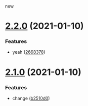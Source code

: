 new

# [2.2.0](https://github.com/asbiin/semantic-release-test/compare/v2.1.0...v2.2.0) (2021-01-10)


### Features

* yeah ([2668378](https://github.com/asbiin/semantic-release-test/commit/2668378039d35d4deddad11e1a021113b7706a79))

# [2.1.0](https://github.com/asbiin/semantic-release-test/compare/v2.0.0...v2.1.0) (2021-01-10)


### Features

* change ([b2510d0](https://github.com/asbiin/semantic-release-test/commit/b2510d00b987f5d658a248817eb0c8d984d7fbef))
